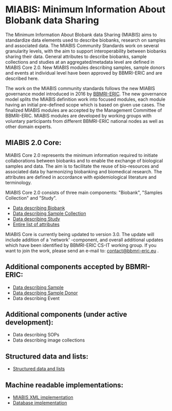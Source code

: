 # MIABIS: Minimum Information About BIobank data Sharing

The Minimum Information About BIobank data Sharing (MIABIS) aims to standardize data elements used to describe biobanks, research on samples and associated data. The MIABIS Community Standards work on several granularity levels, with the aim to support interoperability between biobanks sharing their data. 
General attributes to describe biobanks, sample collections and studies at an aggregated/metadata level are defined in MIABIS Core 2.0. New MIABIS modules describing samples, sample donors and events at individual level have been approved by BBMRI-ERIC and are described here. 

The work on the MIABIS community standards follows the new MIABIS governance model introduced in 2016 by [BBMRI-ERIC](http://www.bbmri-eric.eu/). The new governance model splits the MIABIS definition work into focused modules, each module having an initial pre-defined scope which is based on given use cases. The finalized MIABIS modules are accepted by the Management Committee of BBMRI-ERIC. MIABIS modules are developed by working groups with voluntary participants from different BBMRI-ERIC national nodes as well as other domain experts. 

## MIABIS 2.0 Core:
MIABIS Core 2.0 represents the minimum information required to initiate collaborations between biobanks and to enable the exchange of biological samples and data. The aim is to facilitate the reuse of bio-resources and associated data by harmonizing biobanking and biomedical research. The attributes are defined in accordance with epidemiological literature and terminology.

MIABIS Core 2.0 consists of three main components: "Biobank", "Samples Collection" and "Study". 
* [Data describing Biobank](./Data-describing-Biobank.md)
* [Data describing Sample Collection](./Data-describing-Sample-Collection.md)
* [Data describing Study](./Data-describing-Study.md)
* [Entire list of attributes](./Entire-list-of-attributes.md)

MIABIS Core is currently being updated to version 3.0. The update will include addition of a 'network' -component, and overall additional updates which have been identified by BBMRI-ERIC CS-IT working group. If you want to join the work, please send an e-mail to: contact@bbmri-eric.eu .

## Additional components accepted by BBMRI-ERIC:
* [Data describing Sample](./Data-describing-Sample.md)
* [Data describing Sample Donor](./Data-describing-Sample-Donor.md)
* Data describing Event

## Additional components (under active development):
* Data describing SOPs
* Data describing image collections

## Structured data and lists:
* [Structured data and lists](./Structured-data-and-lists.md)

## Machine readable implementations:
* [MIABIS XML implementation](https://github.com/MIABIS/miabis-xml)
* [Database implementation](./Database-implementation.md)
